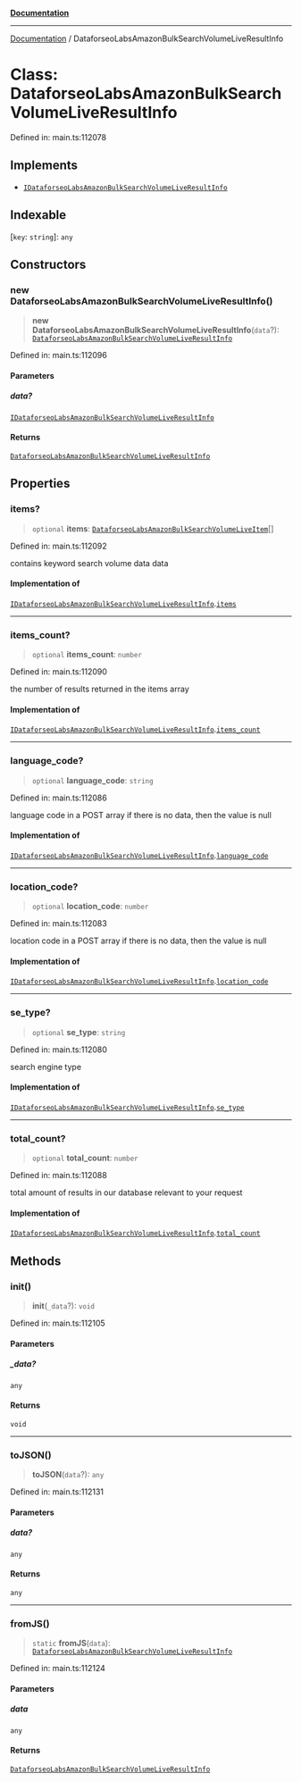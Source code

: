 [**Documentation**](../README.md)

***

[Documentation](../README.md) / DataforseoLabsAmazonBulkSearchVolumeLiveResultInfo

# Class: DataforseoLabsAmazonBulkSearchVolumeLiveResultInfo

Defined in: main.ts:112078

## Implements

- [`IDataforseoLabsAmazonBulkSearchVolumeLiveResultInfo`](../interfaces/IDataforseoLabsAmazonBulkSearchVolumeLiveResultInfo.md)

## Indexable

\[`key`: `string`\]: `any`

## Constructors

### new DataforseoLabsAmazonBulkSearchVolumeLiveResultInfo()

> **new DataforseoLabsAmazonBulkSearchVolumeLiveResultInfo**(`data`?): [`DataforseoLabsAmazonBulkSearchVolumeLiveResultInfo`](DataforseoLabsAmazonBulkSearchVolumeLiveResultInfo.md)

Defined in: main.ts:112096

#### Parameters

##### data?

[`IDataforseoLabsAmazonBulkSearchVolumeLiveResultInfo`](../interfaces/IDataforseoLabsAmazonBulkSearchVolumeLiveResultInfo.md)

#### Returns

[`DataforseoLabsAmazonBulkSearchVolumeLiveResultInfo`](DataforseoLabsAmazonBulkSearchVolumeLiveResultInfo.md)

## Properties

### items?

> `optional` **items**: [`DataforseoLabsAmazonBulkSearchVolumeLiveItem`](DataforseoLabsAmazonBulkSearchVolumeLiveItem.md)[]

Defined in: main.ts:112092

contains keyword search volume data data

#### Implementation of

[`IDataforseoLabsAmazonBulkSearchVolumeLiveResultInfo`](../interfaces/IDataforseoLabsAmazonBulkSearchVolumeLiveResultInfo.md).[`items`](../interfaces/IDataforseoLabsAmazonBulkSearchVolumeLiveResultInfo.md#items)

***

### items\_count?

> `optional` **items\_count**: `number`

Defined in: main.ts:112090

the number of results returned in the items array

#### Implementation of

[`IDataforseoLabsAmazonBulkSearchVolumeLiveResultInfo`](../interfaces/IDataforseoLabsAmazonBulkSearchVolumeLiveResultInfo.md).[`items_count`](../interfaces/IDataforseoLabsAmazonBulkSearchVolumeLiveResultInfo.md#items_count)

***

### language\_code?

> `optional` **language\_code**: `string`

Defined in: main.ts:112086

language code in a POST array
if there is no data, then the value is null

#### Implementation of

[`IDataforseoLabsAmazonBulkSearchVolumeLiveResultInfo`](../interfaces/IDataforseoLabsAmazonBulkSearchVolumeLiveResultInfo.md).[`language_code`](../interfaces/IDataforseoLabsAmazonBulkSearchVolumeLiveResultInfo.md#language_code)

***

### location\_code?

> `optional` **location\_code**: `number`

Defined in: main.ts:112083

location code in a POST array
if there is no data, then the value is null

#### Implementation of

[`IDataforseoLabsAmazonBulkSearchVolumeLiveResultInfo`](../interfaces/IDataforseoLabsAmazonBulkSearchVolumeLiveResultInfo.md).[`location_code`](../interfaces/IDataforseoLabsAmazonBulkSearchVolumeLiveResultInfo.md#location_code)

***

### se\_type?

> `optional` **se\_type**: `string`

Defined in: main.ts:112080

search engine type

#### Implementation of

[`IDataforseoLabsAmazonBulkSearchVolumeLiveResultInfo`](../interfaces/IDataforseoLabsAmazonBulkSearchVolumeLiveResultInfo.md).[`se_type`](../interfaces/IDataforseoLabsAmazonBulkSearchVolumeLiveResultInfo.md#se_type)

***

### total\_count?

> `optional` **total\_count**: `number`

Defined in: main.ts:112088

total amount of results in our database relevant to your request

#### Implementation of

[`IDataforseoLabsAmazonBulkSearchVolumeLiveResultInfo`](../interfaces/IDataforseoLabsAmazonBulkSearchVolumeLiveResultInfo.md).[`total_count`](../interfaces/IDataforseoLabsAmazonBulkSearchVolumeLiveResultInfo.md#total_count)

## Methods

### init()

> **init**(`_data`?): `void`

Defined in: main.ts:112105

#### Parameters

##### \_data?

`any`

#### Returns

`void`

***

### toJSON()

> **toJSON**(`data`?): `any`

Defined in: main.ts:112131

#### Parameters

##### data?

`any`

#### Returns

`any`

***

### fromJS()

> `static` **fromJS**(`data`): [`DataforseoLabsAmazonBulkSearchVolumeLiveResultInfo`](DataforseoLabsAmazonBulkSearchVolumeLiveResultInfo.md)

Defined in: main.ts:112124

#### Parameters

##### data

`any`

#### Returns

[`DataforseoLabsAmazonBulkSearchVolumeLiveResultInfo`](DataforseoLabsAmazonBulkSearchVolumeLiveResultInfo.md)
